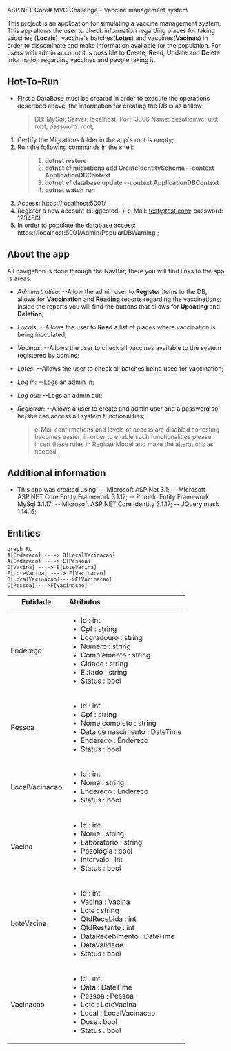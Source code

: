 ASP.NET Core# MVC Challenge - Vaccine management system

This project is an application for simulating a vaccine management system.
This app allows the user to check information regarding places for taking vaccines (**Locais**), vaccine´s batches(**Lotes**) and vaccines(**Vacinas**) in order to disseminate and make information available for the population.
For users with admin account it is possible to **C**reate, **R**ead, **U**pdate and **D**elete information regarding vaccines and people taking it.

## Hot-To-Run

- First a DataBase must be created in order to execute the operations described above, the information for creating the DB is as bellow:
  > DB: MySql;
  > Server: localhost;
  > Port: 3306
  > Name: desafiomvc;
  > uid: root;
  > password: root;

1. Certify the Migrations folder in the app´s root is empty;
2. Run the following commands in the shell:
   > 1. **dotnet restore**
   > 2. **dotnet ef migrations add CreateIdentitySchema --context ApplicationDBContext**
   > 3. **dotnet ef database update --context ApplicationDBContext**
   > 4. **dotnet watch run**
3. Access: https://localhost:5001/
4. Register a new account (suggested -> e-Mail: test@test.com; password: 123456)
5. In order to populate the database access: https://localhost:5001/Admin/PopularDBWarning ;

## About the app

All navigation is done through the NavBar; there you will find links to the app´s areas.

- _Administrativo_:
  --Allow the admin user to **Register** items to the DB, allows for **Vaccination** and **Reading** reports regarding the vaccinations; inside the reports you will find the buttons that allows for **Updating** and **Deletion**;

- _Locais_:
  --Allows the user to **Read** a list of places where vaccination is being inoculated;

- _Vacinas_:
  --Allows the user to check all vaccines available to the system registered by admins;

- _Lotes_:
  --Allows the user to check all batches being used for vaccination;

- _Log in_:
  --Logs an admin in;

- _Log out_:
  --Logs an admin out;

- _Registrar_:
  --Allows a user to create and admin user and a password so he/she can access all system functionalities;
  > e-Mail confirmations and levels of access are disabled so testing becomes easier; in order to enable such functionalities please insert these rules in RegisterModel and make the alterations as needed.

## Additional information

- This app was created using:
  -- Microsoft ASP.Net 3.1;
  -- Microsoft ASP.NET Core Entity Framework 3.1.17;
  -- Pomelo Entity Framework MySql 3.1.17;
  -- Microsoft ASP.NET Core Identity 3.1.17;
  -- JQuery mask 1.14.15;

## Entities

```mermaid
graph RL
A[Endereco] ----> B[LocalVacinacao]
A[Endereco] ----> C[Pessoa]
D[Vacina] ----> E[LoteVacina]
E[LoteVacina] ----> F[Vacinacao]
B[LocalVacinacao]---->F[Vacinacao]
C[Pessoa]---->F[Vacinacao]
```

| Entidade       | Atributos                                                                                                                                                                                                  |
| -------------- | :--------------------------------------------------------------------------------------------------------------------------------------------------------------------------------------------------------- |
| Endereço       | <ul><li>Id : int</li><li>Cpf : string</li><li>Logradouro : string</li><li>Numero : string</li><li>Complemento : string</li><li>Cidade : string</li><li>Estado : string</li><li>Status : bool</li></ul>     |
| Pessoa         | <ul><li>Id : int</li><li>Cpf : string</li><li>Nome completo : string</li><li>Data de nascimento : DateTime</li><li>Endereco : Endereco</li><li>Status : bool</li></ul>                                     |
| LocalVacinacao | <ul><li>Id : int</li><li>Nome : string</li><li>Endereco : Endereco</li><li>Status : bool</li></ul>                                                                                                         |
| Vacina         | <ul><li>Id : int</li><li>Nome : string</li><li>Laboratorio : string</li><li>Posologia : bool</li><li>Intervalo : int</li><li>Status : bool</li></ul>                                                       |
| LoteVacina     | <ul><li>Id : int</li><li>Vacina : Vacina</li><li>Lote : string</li><li>QtdRecebida : int</li><li>QtdRestante : int</li><li>DataRecebimento : DateTime</li><li>DataValidade</li><li>Status : bool</li></ul> |
| Vacinacao      | <ul><li>Id : int</li><li>Data : DateTime</li><li>Pessoa : Pessoa</li><li>Lote : LoteVacina</li><li>Local : LocalVacinacao</li><li>Dose : bool</li><li>Status : bool</li></ul>                              |
